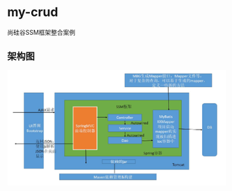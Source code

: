 # my-crud

尚硅谷SSM框架整合案例

## 架构图

![效果图](https://github.com/929767782/my-crud/blob/master/%E6%9E%B6%E6%9E%84%E5%9B%BE.png)
